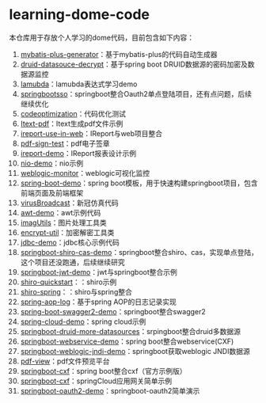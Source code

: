 # learning-dome-code

本仓库用于存放个人学习的dome代码，目前包含如下内容：

1. [mybatis-plus-generator](./mybatis-plus-generator)：基于mybatis-plus的代码自动生成器
2. [druid-datasouce-decrypt](./druid-datasouce-decrypt)：基于spring boot DRUID数据源的密码加密及数据源监控
3. [lamubda](./lamubda)：lamubda表达式学习demo
4. [springbootsso](./springbootsso)：springboot整合Oauth2单点登陆项目，还有点问题，后续继续优化
5. [codeoptimization](./codeoptimization)：代码优化测试
6. [Itext-pdf](./Itext-pdf)：Itext生成pdf文件示例
7. [ireport-use-in-web](./ireport-use-in-web)：IReport与web项目整合
8. [pdf-sign-test](./pdf-sign-test)：pdf电子签章
9. [ireport-demo](./ireport-demo)：IReport报表设计示例
10. [nio-demo](./nio-demo)：nio示例
11. [weblogic-monitor](./weblogic-monitor)：weblogic可视化监控
12. [spring-boot-demo](./spring-boot-demo)：spring boot模板，用于快速构建springboot项目，包含前端页面及前端框架
13. [virusBroadcast](./virusBroadcast)：新冠仿真代码
14. [awt-demo](./awt-demo)：awt示例代码
15. [imagUtils](./imagUtils)：图片处理工具类
16. [encrypt-util](./encrypt-util)：加密解密工具类
17. [jdbc-demo](./jdbc-demo)：jdbc核心示例代码
18. [springboot-shiro-cas-demo](./springboot-shiro-cas-demo)：springboot整合shiro、cas，实现单点登陆，这个项目还没跑通，后续继续研究
19. [springboot-jwt-demo](./springboot-jwt-demo)：jwt与springboot整合示例
20. [shiro-quickstart](./shiro-quickstart)：：shiro示例
21. [shiro-spring](./shiro-spring)：：shiro与spring整合
22. [spring-aop-log](./spring-aop-log)：基于spring AOP的日志记录实现
23. [spring-boot-swagger2-demo](./spring-boot-swagger2-demo)：springboot整合swagger2
24. [spring-cloud-demo](./spring-cloud-demo)：spring cloud示例
25. [springboot-druid-more-datasources](./springboot-druid-more-datasources)：srpingboot整合druid多数据源
26. [springboot-webservice-demo](./springboot-webservice-demo)：spring boot整合webservice(CXF)
27. [springboot-weblogic-jndi-demo](./springboot-weblogic-jndi-demo)：springboot获取weblogic JNDI数据源
28. [pdf-view](./pdf-view)：pdf文件预览平台
29. [springboot-cxf](./springboot-cxf)：spring boot整合cxf（官方示例版）
30. [springboot-cxf](./api-gateway-demo)：springCloud应用网关简单示例
31. [springboot-oauth2-demo](./springboot-oauth2-demo)：springboot-oauth2简单演示
